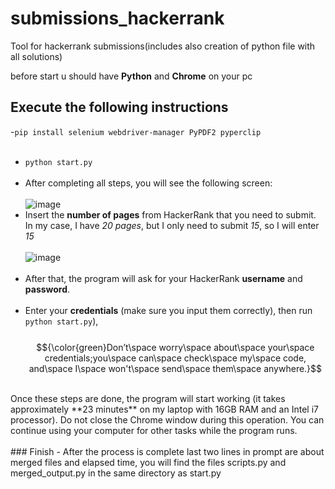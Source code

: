 # submissions_hackerrank
Tool for hackerrank submissions(includes also creation of python file with all solutions)

before start u should have **Python** and **Chrome** on your pc
## Execute the following instructions<br/> 

-```pip install selenium webdriver-manager PyPDF2 pyperclip```
<br/>
<br/>
- ```python start.py```<br/><br/>
- After completing all steps, you will see the following screen:<br/><br/>
![image](https://github.com/user-attachments/assets/d7aec1bc-1830-4900-ab15-6a147983175b)
- Insert the **number of pages** from HackerRank that you need to submit. In my case, I have _20 pages_, but I only need to submit _15_, so I will enter _15_<br/><br/>
![image](https://github.com/user-attachments/assets/c8b7033d-4dea-4f41-ab62-aa508e0b7647)
<br/><br/>
- After that, the program will ask for your HackerRank **username** and **password**. <br/><br/>
- Enter your **credentials** (make sure you input them correctly), then run  ```python start.py```),<br/><br/>
$${\color{green}Don’t\space worry\space about\space your\space credentials;you\space can\space check\space my\space code, and\space I\space won't\space send\space them\space anywhere.}$$

<br/>
Once these steps are done, the program will start working (it takes approximately **23 minutes** on my laptop with 16GB RAM and an Intel i7 processor). Do not close the Chrome window during this operation. You can continue using your computer for other tasks while the program runs.</br></br>
### Finish
- After the process is complete last two lines in prompt are about merged files and elapsed time, you will find the files scripts.py and merged_output.py in the same directory as start.py


